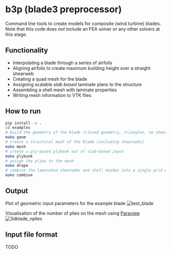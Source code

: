 # b3p (blade3 preprocessor)
Command line tools to create models for composite (wind turbine) blades. 
Note that this code does *not* include an FEA solver or any other solvers at this stage. 

## Functionality
- Interpolating a blade through a series of airfoils
- Aligning airfoils to create maximum building height over a straight shearweb
- Creating a quad mesh for the blade
- Assigning scalable *slab based* laminate plans to the structure
- Assembling a shell mesh with laminate properties
- Writing mesh information to VTK files

## How to run
```sh
pip install -e . 
cd examples
# build the geometry of the blade (closed geometry, triangles, no shearwebs)
make geom 
# create a structural mesh of the blade (including shearwebs)
make mesh 
# create a ply-based plybook out of slab-based input
make plybook 
# assign the plies to the mesh
make drape 
# combine the laminated shearwebs and shell meshes into a single grid with shared nodes
make combine 
```
## Output
Plot of geometric input parameters for the example blade
![test_blade](https://user-images.githubusercontent.com/8971152/148471383-7f652a84-447a-4db0-81e2-2e27b1785745.png)

Visualisation of the number of plies on the mesh using [Paraview](https://paraview.org)
![3dblade_nplies](https://user-images.githubusercontent.com/8971152/148471469-61fb3efb-1789-4667-97b4-11b9e36d2e73.png)

## Input file format
TODO

